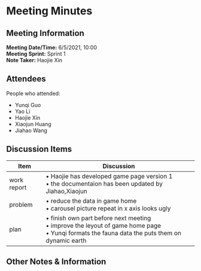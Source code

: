 # Meeting Minutes
## Meeting Information
**Meeting Date/Time:** 6/5/2021, 10:00    
**Meeting Sprint:** Sprint 1  
**Note Taker:** Haojie Xin  

## Attendees
People who attended:
- Yunqi Guo
- Yao Li
- Haojie Xin
- Xiaojun Huang
- Jiahao Wang

## Discussion Items

Item | Discussion
------- | -------
work  report | • Haojie has developed game page version 1 <br>• the documentaion has been updated by Jiahao,Xiaojun
problem      | • reduce the data in game home <br>• carousel picture repeat in x axis looks ugly
plan         | • finish own part before next meeting <br>• improve the leyout of game home page<br>• Yunqi formats the fauna data the puts them on dynamic earth

## Other Notes & Information

